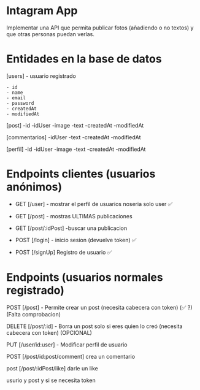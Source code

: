# Intagram App

Implementar una API que permita publicar fotos (añadiendo o no textos) y que otras
personas puedan verlas.

# Entidades en la base de datos

[users] - usuario registrado

    - id
    - name
    - email
    - password
    - createdAt
    - modifiedAt

[post]
-id
-idUser
-image
-text
-createdAt
-modifiedAt

[commentarios]
-idUser
-text
-createdAt
-modifiedAt

[perfil]
-id
-idUser
-image
-text
-createdAt
-modifiedAt

# Endpoints clientes (usuarios anónimos)

-   GET [/user] - mostrar el perfil de usuarios noseria solo user ✅

-   GET [/post] - mostras ULTIMAS publicaciones

-   GET [/post/:idPost] -buscar una publicacion

-   POST [/login] - inicio sesion (devuelve token) ✅

-   POST [/signUp] Registro de usuario ✅

# Endpoints (usuarios normales registrado)

POST [/post] - Permite crear un post (necesita cabecera con token) (✅ ?) (Falta comprobacion)

DELETE [/post/:id] - Borra un post solo si eres quien lo creó (necesita cabecera con token) (OPCIONAL)

PUT [/user/id:user] - Modificar perfil de usuario

POST [/post/id:post/comment] crea un comentario

post [/post/:idPost/like] darle un like

usurio y post y si se necesita token
